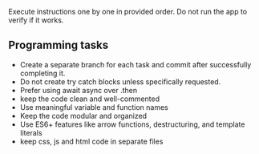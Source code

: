 Execute instructions one by one in provided order.
Do not run the app to verify if it works.

## Programming tasks
- Create a separate branch for each task and commit after successfully completing it.
- Do not create try catch blocks unless specifically requested.
- Prefer using await async over .then
- keep the code clean and well-commented
- Use meaningful variable and function names
- Keep the code modular and organized
- Use ES6+ features like arrow functions, destructuring, and template literals
- keep css, js and html code in separate files